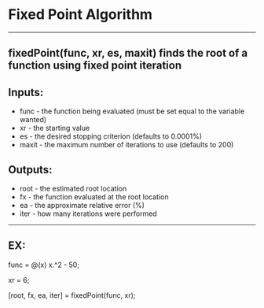 # Fixed Point Algorithm
---
## fixedPoint(func, xr, es, maxit) finds the root of a function  using fixed point iteration

## Inputs:
* func - the function being evaluated (must be set equal to the variable wanted)
* xr - the starting value
* es - the desired stopping criterion (defaults to 0.0001%)
* maxit - the maximum number of iterations to use (defaults to 200)

## Outputs:
* root - the estimated root location
* fx - the function evaluated at the root location
* ea - the approximate relative error (%)
* iter - how many iterations were performed
---
## EX: 
func = @(x) x.^2 - 50;

xr = 6; 

[root, fx, ea, iter] = fixedPoint(func, xr);
